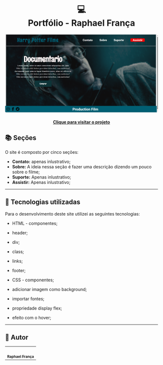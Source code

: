  <h1 align="center">
  💻<br>Portfólio - Raphael França
</h1>

![Resultado final do projeto](potter.png)

<h4 align="center"><a href="https://raphaelff.github.io/PORTFOLIO/">Clique para visitar o projeto</a></h4>

## 📚 Seções

O site é composto por cinco seções:

- **Contato:** apenas inlustrativo;
- **Sobre:** A ideia nessa seção é fazer uma descrição dizendo um pouco sobre o filme;
- **Suporte:** Apenas inlustrativo;
- **Assistir:** Apenas inlustrativo;


---

## 💼 Tecnologias utilizadas

Para o desenvolvimento deste site utilizei as seguintes tecnologias:

- HTML - componentes;
- header;
- div;
- class;
- links;
- footer;
  
- CSS - componentes;
- adicionar imagem como background;
- importar fontes;
- propriedade display flex;
- efeito com o hover;


---

<h2>🦄 Autor</h2>

<table>
  <tr>
    <td align="center">
      <a href="https://github.com/iuricode">
        <img src="https://th.bing.com/th/id/OIP.AiDM_3jLeUPrxZfB7EeuwwAAAA?pid=ImgDet&rs=1" width="100px;" alt=""/><br>
        <sub>
          <b>Raphael França</b>
        </sub>
      </a>
    </td>
  </tr>
</table>

